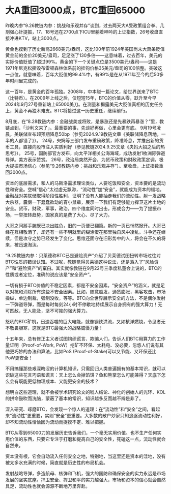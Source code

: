 # 大A重回3000点，BTC重回65000

昨晚内参“9.26教链内参：挑战和乐观并存”谈到，过去两天大A受政策组合拳、几剂强心针提振，17、18号还在2700点下ICU里躺着呻吟的上证指数，26号收盘直接冲进KTV，站上3000点。

黄金也摸到了历史新高2668美元/盎司，这比100年前1924年美国尚未大萧条贬值黄金前的金价20美元/盎司，足足涨了130多倍——这意味着，过去百年，美元的实际价值贬值了超过99%。黄金的下一个关键点位是3500美元/盎司——这是1971年尼克松撕毁布雷顿森林体系前的挂钩价格35美元/盎司的100倍整。突破这一点位，就意味着，百年大贬值的99.4%中，有99%是在从1971年至今的后50多年时间里完成的。

这一百年，是黄金的百年孤独。2008年，中本聪一篇论文，给世界送来了BTC（比特币）。在2009年上线之后，仅短短15年，BTC的价值从零，跃升至今早2024年9月27号重新站上65000美刀。在测量和揭露美元大贬值真相的历史任务上，黄金不再独木难支。BTC将接过这一历史重任，继续前行。

8月底，在“8.28教链内参：金融战美或将败，是暴涨还是先暴跌再暴涨？”里，教链点到，「沙利文来了」。最重要的事，先谈好再做，心里会更有底。 9月19号凌晨，美联储宣布超预期降息50bp（参见2024.9.19教链文章《美联储降息落地，一半的人都错了》）。 24号，央妈等三部门发布重磅政策，降准降息，并推出新的货币工具，直接向股市注入实质利好（参见教链2024.9.25文章《央妈大招之后的热思考》）。 25号，国防部官方发布，向太平洋相关公海海域，成功发射1枚洲际弹道导弹。美方表示赞赏。 26号，政治局突然开会，为货币政策和财政政策定调，极大提振市场信心（参见“9.26教链内参：挑战和乐观并存”）。至收盘，上证指数重回3000点。

资本的底层需求，和人的马斯洛需求理论类似，人要吃饭和安全，资本要的是流动性和安全。空喊“信心”太过虚无飘渺，“流动性”加“安全”，就能成为资本的福地。金融战对美联储取得阶段性胜利，证明了没有人能抽走我们的流动性。射一发战略大杀器，震慑一下蠢蠢欲动的宵小鼠辈，展示一下我们有足够能力捍卫这片土地的安全。货币，财政，军事，政治，四个维度同时出击，形成合力——为了提振市场，一举扭转趋势，国家真的是费了大心、尽了大力。

大哥之间掰手腕既已决出胜负，旧的一页便已翻篇。新的一页已悄然掀开。大哥已经在互相敬酒了，却还有一些不明就里的糊涂蛋在那里独自风中凌乱。斗争还在继续，但是攻守之势已经发生了变化。思维还固守在旧形势中的人，将会在不久的将来，被迅速淘汰。

“9.25教链内参：贝莱德称BTC已是避险资产”介绍了贝莱德试图扭转市场过往对BTC性质的错误认知。不过呢，教链觉得贝莱德这种说法，还是落入了“风险资产”和“避险资产”的窠臼。其实就像教链在9月22号三季度私董会上说的，BTC的性质或者定位，准确的说应该是“安全资产”。

一切有损于BTC价值的不稳定因素，都是不安全因素。“安全资产”的涵义，就是足以对抗和消除所有这些不安全因素。比如，随意超发，通货膨胀，黑客攻击，市场操纵，单边制裁，强制没收，等等。BTC向全世界展示安全的方法，不是偶尔发射一下弹道导弹，而是每时每刻24小时不停歇地持续展示自身拥有的强大算力！无可匹敌，无人能及，坚不可摧的强大算力。

怒吼的BTC矿机，迅速吞噬的巨大电能，就像钢铁洪流，又如核弹燃烧，令见者无不敬畏胆寒，这就是BTC最强大的战略威慑力量！

十五年来，总有修正主义者试图钩织谎言、欺骗人们，告诉人们BTC用算力的工作量证明（Proof-of-Work, PoW）挖矿不环保、太耗电、没必要，忽悠人们说有其他更巧妙的办法和算法，比如PoS (Proof-of-Stake)可以又节能、又环保还比PoW更安全！

不用搞懂那些艰深晦涩的计算机知识，只需回归人类普遍拥有的基本常识，就可以识破这些花言巧语和谎言：天上怎么会掉馅饼？鱼和熊掌怎么可能兼得？天底下怎么会有既能更低物理成本、又能更安全的技术？

想明白这些道理，就不会被学术研究论文的唬人结论、神化的创始人的光环、KOL的拼命鼓吹而洗脑，蒙蔽了基本的常识，知识越多反而越不辨是非了。

深入研究、琢磨BTC，会发现一个惊人的道理：在“流动性”和“安全”之间，看起来“流动性”更重要，实则“安全”更重要。大多数的散户炒家只知追逐流动性利好，却不知流动性恰恰因为流动而捉摸不定、难以把握。

BTC从零到65000刀的发展历史告诉我们，一个毫无实用价值、也不生产任何实用价值的东西，只要它专注于打磨和提高自己的安全性，死磕这一点，流动性就会自然来。

资本没有根，它会自动流入任何安全之地，特别地，当这里还是资本的洼地，没有被太多水充满的时候，简直就是历史性的布局机会。

发射战略导弹，多造航母、核弹和飞机，强大的国防和确保安全的实力永远是市场发展的坚实底座。捍卫安全、捍卫和平的实力越强大，市场和资本的信心就会自然具足，流动性也就会源源不断地万里奔赴。
